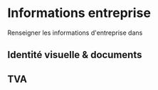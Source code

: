 # Informations entreprise
Renseigner les informations d'entreprise dans 

## Identité visuelle & documents


## TVA 